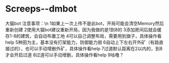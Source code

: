 # Screeps--dmbot
大猫bot
注意事项：\n 
1如果上一次上传不是此bot，开局可能会清空Memory然后重新创建
2使用大猫bot建议重新开局，因为我做的是1到8的
3添加房间后就会缓存1-8的建筑，会自动布置工地
4可以自己调整布局，需要用到旗子，具体操作看help
5种田为主，基本没有打架能力，防御能力弱
6自动上下左右开外矿（有路直接过的），也可以手动增删外矿，具体操作看help
7过道默认距离在2以内的，到8才会开启过道
8过道可以手动增删，具体操作看help
9咕噜？
